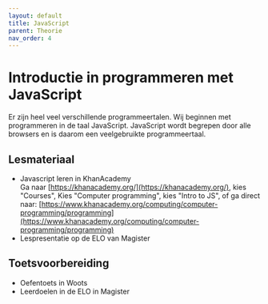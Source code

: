 ```yaml
---
layout: default
title: JavaScript
parent: Theorie
nav_order: 4
---
```


# Introductie in programmeren met JavaScript
Er zijn heel veel verschillende programmeertalen. 
Wij beginnen met programmeren in de taal JavaScript.
JavaScript wordt begrepen door alle browsers en is daarom een veelgebruikte programmeertaal.

## Lesmateriaal
- Javascript leren in KhanAcademy\
  Ga naar [https://khanacademy.org/](https://khanacademy.org/), 
  kies "Courses", Kies "Computer programming", kies "Intro to JS", of ga direct naar:
  [https://www.khanacademy.org/computing/computer-programming/programming](https://www.khanacademy.org/computing/computer-programming/programming)
- Lespresentatie op de ELO van Magister

## Toetsvoorbereiding
- Oefentoets in Woots
- Leerdoelen in de ELO in Magister
